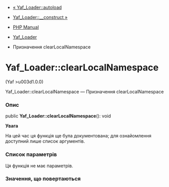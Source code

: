 - [« Yaf_Loader::autoload](yaf-loader.autoload.md)
- [Yaf_Loader::\_\_construct »](yaf-loader.construct.md)

- [PHP Manual](index.md)
- [Yaf_Loader](class.yaf-loader.md)
- Призначення clearLocalNamespace

# Yaf_Loader::clearLocalNamespace

(Yaf \>u003d1.0.0)

Yaf_Loader::clearLocalNamespace — Призначення clearLocalNamespace

### Опис

public **Yaf_Loader::clearLocalNamespace**(): void

**Увага**

На цей час ця функція ще була документована; для
ознайомлення доступний лише список аргументів.

### Список параметрів

Ця функція не має параметрів.

### Значення, що повертаються
